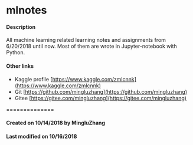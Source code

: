 # mlnotes

#### Description
All machine learning related learning notes and assignments from 6/20/2018 until now.
Most of them are wrote in Jupyter-notebook with Python.

#### Other links

- Kaggle profile [https://www.kaggle.com/zmlcnnk](https://www.kaggle.com/zmlcnnk)
- Git [https://github.com/mingluzhang](https://github.com/mingluzhang)
- Gitee [https://gitee.com/mingluzhang](https://gitee.com/mingluzhang)

==============

#### Created on 10/14/2018 by MingluZhang
#### Last modified on 10/16/2018